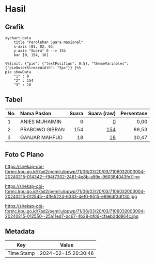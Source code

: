 # Hasil

## Grafik

```mermaid
xychart-beta
    title "Perolehan Suara Nasional"
    x-axis [01, 02, 03]
    y-axis "Suara" 0 --> 154
    bar [0, 154, 18]
```

```mermaid
%%{init: {"pie": {"textPosition": 0.5}, "themeVariables": {"pieOuterStrokeWidth": "5px"}} }%%
pie showData
    "1" : 0
    "2" : 154
    "3" : 18
```

## Tabel

| No. | Nama Paslon    | Suara | Suara (raw) | Persentase |
|:--- |:-------------- | -----:| -----------:| ----------:|
| 1   | ANIES MUHAIMIN | 0     | [0][p-1]    | 0,00       |
| 2   | PRABOWO GIBRAN | 154   | [154][p-2]  | 89,53      |
| 3   | GANJAR MAHFUD  | 18    | [18][p-3]   | 10,47      |


[p-1]: https://github.com/gigit-pemilu/pemilu-2024/blob/main/pilpres/hitung-suara/sub/71-sulawesi-utara/sub/06-minahasa-utara/sub/03-airmadidi/sub/2003-sampiri/sub/004-tps/sub/paslon-1.txt
[p-2]: https://github.com/gigit-pemilu/pemilu-2024/blob/main/pilpres/hitung-suara/sub/71-sulawesi-utara/sub/06-minahasa-utara/sub/03-airmadidi/sub/2003-sampiri/sub/004-tps/sub/paslon-2.txt
[p-3]: https://github.com/gigit-pemilu/pemilu-2024/blob/main/pilpres/hitung-suara/sub/71-sulawesi-utara/sub/06-minahasa-utara/sub/03-airmadidi/sub/2003-sampiri/sub/004-tps/sub/paslon-3.txt

## Foto C Plano

https://sirekap-obj-formc.kpu.go.id/7ad2/pemilu/ppwp/71/06/03/20/03/7106032003004-20240215-014342--f94f7302-2481-4e8b-a59e-960384043fe7.jpg

https://sirekap-obj-formc.kpu.go.id/7ad2/pemilu/ppwp/71/06/03/20/03/7106032003004-20240215-012545--4ffe5224-6333-4ef0-9515-e996df3df130.jpg

https://sirekap-obj-formc.kpu.go.id/7ad2/pemilu/ppwp/71/06/03/20/03/7106032003004-20240215-012550--25a11ed7-bc67-4b28-bfd6-cfaeb0dd864c.jpg


## Metadata

| Key        | Value               |
| ---------- | ------------------- |
| Time Stamp | 2024-02-15 20:30:46 |



